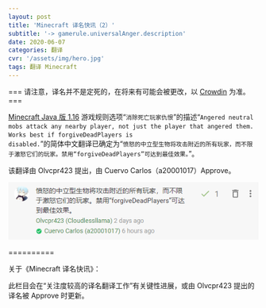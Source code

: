 ```yaml
---
layout: post
title: 'Minecraft 译名快讯（2）'
subtitle: '-> gamerule.universalAnger.description'
date: 2020-06-07
categories: 翻译
cvr: '/assets/img/hero.jpg'
tags: 翻译 Minecraft
---
```

=== 请注意，译名并不是定死的，在将来有可能会被更改，以 <a href ='https://crowdin.com/project/minecraft/zh-CN#'>Crowdin</a> 为准。 ===

<a href ='https://minecraft-zh.gamepedia.com/Java%E7%89%881.16'>Minecraft Java 版 1.16</a> 游戏规则选项“<code>消除死亡玩家仇恨</code>”的描述“<code>Angered neutral mobs attack any nearby player, not just the player that angered them. Works best if forgiveDeadPlayers is disabled.</code>”的简体中文翻译已确定为“<code>愤怒的中立型生物将攻击附近的所有玩家，而不限于激怒它们的玩家。禁用“forgiveDeadPlayers”可达到最佳效果。</code>”。

该翻译由 Olvcpr423 提出，由 Cuervo Carlos（a20001017）Approve。

<img src ='/assets/img/Minecraft 译名快讯（2）/CrowdinGameruleUniversalAngerDescription.png'>

==========

关于《Minecraft 译名快讯》：

此栏目会在“关注度较高的译名翻译工作”有关键性进展，或由 Olvcpr423 提出的译名被 Approve 时更新。
